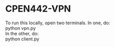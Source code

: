 # CPEN442-VPN

To run this locally, open two terminals. In one, do:  
    python vpn.py  
In the other, do:  
    python client.py  
